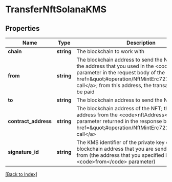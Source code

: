 # TransferNftSolanaKMS

## Properties

Name | Type | Description | Notes
------------ | ------------- | ------------- | -------------
**chain** | **string** | The blockchain to work with |
**from** | **string** | The blockchain address to send the NFT from; this is the address that you used in the &lt;code&gt;to&lt;/code&gt; parameter in the request body of the &lt;a href&#x3D;\&quot;#operation/NftMintErc721\&quot;&gt;minting call&lt;/a&gt;; from this address, the transaction fee will be paid |
**to** | **string** | The blockchain address to send the NFT to |
**contract_address** | **string** | The blockchain address of the NFT; this is the address from the &lt;code&gt;nftAddress&lt;/code&gt; parameter returned in the response body of the &lt;a href&#x3D;\&quot;#operation/NftMintErc721\&quot;&gt;minting call&lt;/a&gt; |
**signature_id** | **string** | The KMS identifier of the private key of the blockchain address that you are sending the NFT from (the address that you specified in the &lt;code&gt;from&lt;/code&gt; parameter) |

[[Back to Index]](../index.md)

